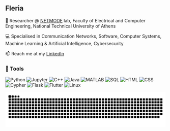 ## Fleria

🚀 Researcher @ [NETMODE](https://www.netmode.ntua.gr/) lab, Faculty of Electrical and Computer Engineering, National Technical University of Athens 

💻 Specialised in Communication Networks, Software, Computer Systems, Machine Learning & Artificial Intelligence, Cybersecurity

📫 Reach me at my [LinkedIn](https://linkedin.com/in/eleftheria-arkadopoulou/)

### 🔧 Tools  
![Python](https://img.shields.io/badge/-Python-3776AB?style=flat-square&logo=python&logoColor=white)    ![Jupyter](https://img.shields.io/badge/-Jupyter-F37626?style=flat-square&logo=jupyter&logoColor=white)  ![C++](https://img.shields.io/badge/-C++-00599C?style=flat-square&logo=c%2B%2B&logoColor=white)       ![Java](https://img.shields.io/badge/-Java-007396?style=flat-square&logo=java&logoColor=white)     ![MATLAB](https://img.shields.io/badge/-MATLAB-0076A8?style=flat-square&logo=mathworks&logoColor=white)      ![SQL](https://img.shields.io/badge/-SQL-4479A1?style=flat-square&logo=mysql&logoColor=white)       ![HTML](https://img.shields.io/badge/-HTML5-E34F26?style=flat-square&logo=html5&logoColor=white)       ![CSS](https://img.shields.io/badge/-CSS3-1572B6?style=flat-square&logo=css3&logoColor=white)   ![Cypher](https://img.shields.io/badge/-Cypher-008CC1?style=flat-square&logo=neo4j&logoColor=white)
     ![Flask](https://img.shields.io/badge/-Flask-000000?style=flat-square&logo=flask&logoColor=white)       ![Flutter](https://img.shields.io/badge/-Flutter-02569B?style=flat-square&logo=flutter&logoColor=white)     ![Linux](https://img.shields.io/badge/-Linux-FCC624?style=flat-square&logo=linux)


![snake gif](https://github.com/Fleria/Fleria/blob/output/github-snake-dark.svg)
<!--
**Fleria/fleria** is a ✨ _special_ ✨ repository because its `README.md` (this file) appears on your GitHub profile.

Here are some ideas to get you started:

- 🔭 I’m currently working on ...
- 🌱 I’m currently learning ...
- 👯 I’m looking to collaborate on ...
- 🤔 I’m looking for help with ...
- 💬 Ask me about ...
- 📫 How to reach me: ...
- 😄 Pronouns: ...
- ⚡ Fun fact: ...
-->
